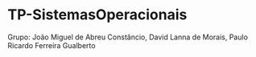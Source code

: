 # TP-SistemasOperacionais
Grupo: João Miguel de Abreu Constâncio, David Lanna de Morais, Paulo Ricardo Ferreira Gualberto
